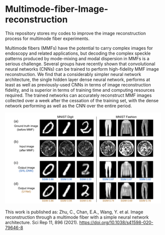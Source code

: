 # Multimode-fiber-Image-reconstruction
This repository stores my codes to improve the image reconstruction process for multimode fiber experiments. 

Multimode fibers (MMFs) have the potential to carry complex images for endoscopy and related applications, but decoding the complex speckle patterns produced by mode-mixing and modal dispersion in MMFs is a serious challenge. Several groups have recently shown that convolutional neural networks (CNNs) can be trained to perform high-fidelity MMF image reconstruction. We find that a considerably simpler neural network architecture, the single hidden layer dense neural network, performs at least as well as previously-used CNNs in terms of image reconstruction fidelity, and is superior in terms of training time and computing resources required. The trained networks can accurately reconstruct MMF images collected over a week after the cessation of the training set, with the dense network performing as well as the CNN over the entire period.

![Multimode Fiber Images](https://github.com/zhuchangyan/Multimode-fiber-Image-reconstruction/blob/master/images/2.PNG)

This work is published as: Zhu, C., Chan, E.A., Wang, Y. et al. Image reconstruction through a multimode fiber with a simple neural network architecture. Sci Rep 11, 896 (2021). https://doi.org/10.1038/s41598-020-79646-8
